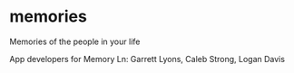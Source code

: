 # memories
Memories of the people in your life

App developers for Memory Ln: Garrett Lyons, Caleb Strong, Logan Davis
